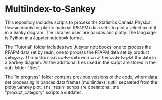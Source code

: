 # MultiIndex-to-Sankey
This repository includes scripts to process the Statistics Canada Physical flow accounts for plastic material (PFAPM) data sets, to plot a selection of it in a Sanky diagram. The libraries used are pandas and plotly. The language is Python in a Jupyter notebook format.

The "Tutorial" folder includes two Jupyter notebooks; one to process the PFAPM data set by resin, one to process the PFAPM data set by product category. This is the most up-to-date version of the code to plot the data in a Sankey diagram. All the additional files used in the script are stored in the sub-folder "files".

The "in progress" folder contains previous versions of the code, where data set processing in pandas data frames (multiindex) is still separeted from the plotly Sankey plot. The "resin" scrips are operational, the "product_category" scripts a outdated.

